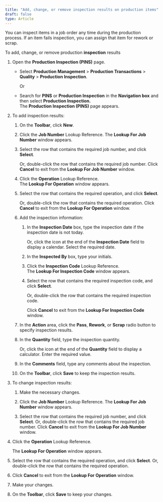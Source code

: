 ```yaml
---
title: "Add, change, or remove inspection results on production items"
draft: false
type: Article 
---
```


You can inspect items in a job order any time during the production process. If an item fails inspection, you can assign that item for rework or scrap.

To add, change, or remove production **inspection** results

1.  Open the **Production Inspection (PINS)** page.

    - Select **Production Management** > **Production Transactions** > **Quality** > **Production Inspection**.

        Or

    -  Search for **PINS** or **Production Inspection** in the **Navigation box** and then select **Production Inspection.** <br> The **Production Inspection (PINS)** page appears.

2.  To add inspection results:
    1.  On the **Toolbar**, click **New**.
    2.  Click the **Job Number** Lookup Reference.
        The **Lookup For Job Number** window appears.

    3.  Select the row that contains the required job number, and click **Select**.

        Or, double-click the row that contains the required job number. Click **Cancel** to exit from the **Lookup For Job Number** window.

    4.  Click the **Operation** Lookup Reference.
<br>    The **Lookup For Operation** window appears.

    5.  Select the row that contains the required operation, and click **Select**.

        Or, double-click the row that contains the required operation. Click **Cancel** to exit from the **Lookup For Operation** window.

    6.  Add the inspection information:
        1.  In the **Inspection Date** box, type the inspection date if the inspection date is not today.

            Or, click the icon at the end of the **Inspection Date** field to display a calendar. Select the required date.

        2.  In the **Inspected By** box, type your initials.
        3.  Click the **Inspection Code** Lookup Reference.
         <br> The **Lookup For Inspection Code** window appears.

        4.  Select the row that contains the required inspection code, and click **Select**.

            Or, double-click the row that contains the required inspection code.

            Click **Cancel** to exit from the **Lookup For Inspection Code** window.

    7.  In the **Action** area, click the **Pass**, **Rework**, or **Scrap** radio button to specify inspection results.
    8.  In the **Quantity** field, type the inspection      quantity.

        Or, click the icon at the end of the **Quantity** field to display a calculator. Enter the required value.

    9.  In the **Comments** field, type any comments about the inspection.
    10.  On the **Toolbar**, click **Save** to keep the inspection results.
3.  To change inspection results:
    1.  Make the necessary changes.
    2.  Click the **Job Number** Lookup Reference.
        The **Lookup For Job Number** window appears.

    3.  Select the row that contains the required job number, and click **Select**.
        Or, double-click the row that contains the required job number. Click **Cancel** to exit from the **Lookup For Job Number** window.

4.  Click the **Operation** Lookup Reference.

    The **Lookup For Operation** window appears.

5.  Select the row that contains the required operation, and click **Select**.
Or, double-click the row that contains the required operation. 

6.  Click **Cancel** to exit from the **Lookup For Operation** window.

7.  Make your changes.
8.  On the **Toolbar**, click **Save** to keep your changes.